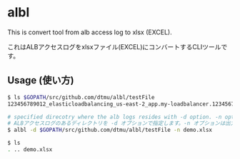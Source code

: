 # albl
This is convert tool from alb access log to xlsx (EXCEL).

これはALBアクセスログをxlsxファイル(EXCEL)にコンバートするCLIツールです。

## Usage (使い方)

```bash
$ ls $GOPATH/src/github.com/dtmu/albl/testFile
123456789012_elasticloadbalancing_us-east-2_app.my-loadbalancer.1234567890abcdef_20140215T2340Z_172.160.001.192_20sg8hgm.log

# specified direcotry where the alb logs resides with -d option. -n option is output file name.
# ALBアクセスログのあるディレクトリを -d オプションで指定します。-n オプションは出力ファイルの名前です。
$ albl -d $GOPATH/src/github.com/dtmu/albl/testFile -n demo.xlsx

$ ls
. .. demo.xlsx
```
